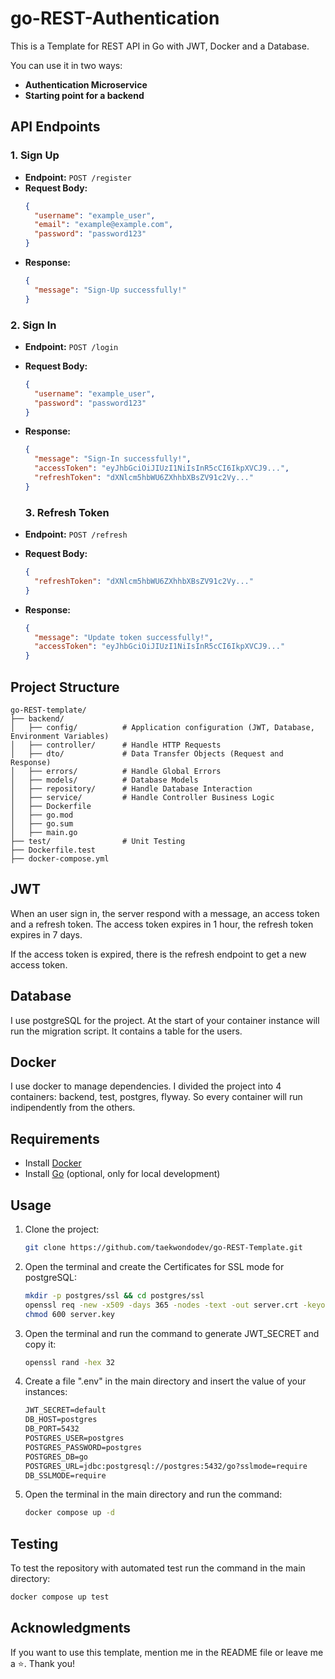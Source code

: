 # go-REST-Authentication
This is a Template for REST API in Go with JWT, Docker and a Database.

You can use it in two ways:
- **Authentication Microservice**
- **Starting point for a backend**

## API Endpoints

### 1. **Sign Up**
- **Endpoint:** `POST /register`
- **Request Body:**
  ```json
  {
    "username": "example_user",
    "email": "example@example.com",
    "password": "password123"
  }
  ```
- **Response:**
  ```json
  {
    "message": "Sign-Up successfully!"
  }
  ```

### 2. **Sign In**
- **Endpoint:** `POST /login`
- **Request Body:**
  ```json
  {
    "username": "example_user",
    "password": "password123"
  }
  ```
- **Response:**
  ```json
  {
    "message": "Sign-In successfully!",
    "accessToken": "eyJhbGciOiJIUzI1NiIsInR5cCI6IkpXVCJ9...",
    "refreshToken": "dXNlcm5hbWU6ZXhhbXBsZV91c2Vy..."
  }
  ```

  ### 3. **Refresh Token**
- **Endpoint:** `POST /refresh`
- **Request Body:**
  ```json
  {
    "refreshToken": "dXNlcm5hbWU6ZXhhbXBsZV91c2Vy..."
  }
  ```
- **Response:**
  ```json
  {
    "message": "Update token successfully!",
    "accessToken": "eyJhbGciOiJIUzI1NiIsInR5cCI6IkpXVCJ9..."
  }
  ```

## Project Structure

```
go-REST-template/
├── backend/
│   ├── config/          # Application configuration (JWT, Database, Environment Variables)
│   ├── controller/      # Handle HTTP Requests
│   ├── dto/             # Data Transfer Objects (Request and Response)
│   ├── errors/          # Handle Global Errors
│   ├── models/          # Database Models
│   ├── repository/      # Handle Database Interaction
│   ├── service/         # Handle Controller Business Logic
│   ├── Dockerfile       
│   ├── go.mod           
│   ├── go.sum           
│   ├── main.go  
├── test/                # Unit Testing    
├── Dockerfile.test        
├── docker-compose.yml   
```

## JWT

When an user sign in, the server respond with a message, an access token and a refresh token. The access token expires in 1 hour, the refresh token expires in 7 days.

If the access token is expired, there is the refresh endpoint to get a new access token.

## Database

I use postgreSQL for the project. At the start of your container instance will run the migration script. It contains a table for the users.

## Docker

I use docker to manage dependencies. I divided the project into 4 containers: backend, test, postgres, flyway. So every container will run indipendently from the others.

## Requirements

- Install [Docker](https://docs.docker.com/engine/install/)
- Install [Go](https://go.dev/dl/) (optional, only for local development)

## Usage

1. Clone the project:
   
   ```bash
   git clone https://github.com/taekwondodev/go-REST-Template.git
   ```
2. Open the terminal and create the Certificates for SSL mode for postgreSQL:

   ```bash
   mkdir -p postgres/ssl && cd postgres/ssl
   openssl req -new -x509 -days 365 -nodes -text -out server.crt -keyout server.key -subj "/CN=postgres"
   chmod 600 server.key
   ```
3. Open the terminal and run the command to generate JWT_SECRET and copy it:

   ```bash
   openssl rand -hex 32
   ```
3. Create a file ".env" in the main directory and insert the value of your instances:
   
   ```txt
   JWT_SECRET=default
   DB_HOST=postgres                                        
   DB_PORT=5432
   POSTGRES_USER=postgres
   POSTGRES_PASSWORD=postgres
   POSTGRES_DB=go                                           
   POSTGRES_URL=jdbc:postgresql://postgres:5432/go?sslmode=require
   DB_SSLMODE=require
   ```
4. Open the terminal in the main directory and run the command:
   
   ```bash
   docker compose up -d
   ```

## Testing

To test the repository with automated test run the command in the main directory:

```bash
docker compose up test
```

## Acknowledgments

If you want to use this template, mention me in the README file or leave me a ⭐. Thank you!
